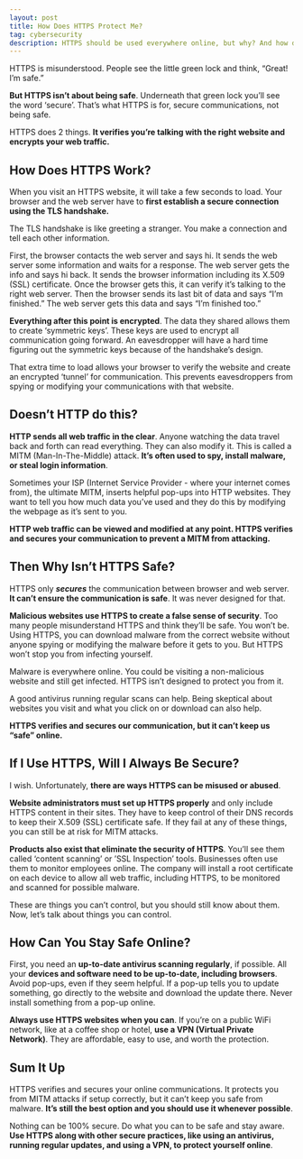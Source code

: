 ```yaml
---
layout: post
title: How Does HTTPS Protect Me?
tag: cybersecurity
description: HTTPS should be used everywhere online, but why? And how does it protect you? Are there ways it doesn't? Learn about how HTTPS works to secure your communications and why it can't protect you from malware.
---
```




HTTPS is misunderstood. People see the little green lock and think, “Great! I’m safe.”

**But HTTPS isn’t about being safe**. Underneath that green lock you’ll see the word ‘secure’. That’s what HTTPS is for, secure communications, not being safe.

<!--more-->

HTTPS does 2 things. **It verifies you’re talking with the right website and encrypts your web traffic.**

## How Does HTTPS Work?
When you visit an HTTPS website, it will take a few seconds to load. Your browser and the web server have to **first establish a secure connection using the TLS handshake.**

The TLS handshake is like greeting a stranger. You make a connection and tell each other information.

First, the browser contacts the web server and says hi. It sends the web server some information  and waits for a response. The web server gets the info and says hi back. It sends the browser information including its X.509 (SSL) certificate. Once the browser gets this, it can verify it’s talking to the right web server. Then the browser sends its last bit of data and says “I’m finished.” The web server gets this data and says “I’m finished too.”

**Everything after this point is encrypted**. The data they shared allows them to create ‘symmetric keys’. These keys are used to encrypt all communication going forward. An eavesdropper will have a hard time figuring out the symmetric keys because of the handshake’s design. 

That extra time to load allows your browser to verify the website and create an encrypted ‘tunnel’ for communication. This prevents eavesdroppers from spying or modifying your communications with that website.

## Doesn’t HTTP do this?
**HTTP sends all web traffic in the clear**. Anyone watching the data travel back and forth can read everything. They can also modify it. This is called a MITM (Man-In-The-Middle) attack. **It’s often used to spy, install malware, or steal login information**. 

Sometimes your ISP (Internet Service Provider - where your internet comes from), the ultimate MITM, inserts helpful pop-ups into HTTP websites. They want to tell you how much data you’ve used and they do this by modifying the webpage as it’s sent to you.

**HTTP web traffic can be viewed and modified at any point. HTTPS verifies and secures your communication to prevent a MITM from attacking.**

## Then Why Isn’t HTTPS Safe?
HTTPS only ***secures*** the communication between browser and web server. **It can’t ensure the communication is safe**. It was never designed for that.

**Malicious websites use HTTPS to create a false sense of security**. Too many people misunderstand HTTPS and think they’ll be safe. You won’t be. Using HTTPS, you can download malware from the correct website without anyone spying or modifying the malware before it gets to you. But HTTPS won’t stop you from infecting yourself.

Malware is everywhere online. You could be visiting a non-malicious website and still get infected. HTTPS isn’t designed to protect you from it. 

A good antivirus running regular scans can help. Being skeptical about websites you visit and what you click on or download can also help.

**HTTPS verifies and secures our communication, but it can’t keep us “safe” online.**

## If I Use HTTPS, Will I Always Be Secure?
I wish. Unfortunately, **there are ways HTTPS can be misused or abused**.

**Website administrators must set up HTTPS properly** and only include HTTPS content in their sites. They have to keep control of their DNS records to keep their X.509 (SSL) certificate safe. If they fail at any of these things, you can still be at risk for MITM attacks.

**Products also exist that eliminate the security of HTTPS**. You’ll see them called ‘content scanning’ or ’SSL Inspection’ tools. Businesses often use them to monitor employees online. The company will install a root certificate on each device to allow all web traffic, including HTTPS, to be monitored and scanned for possible malware. 

These are things you can’t control, but you should still know about them. Now, let’s talk about things you can control.

## How Can You Stay Safe Online?
First, you need an **up-to-date antivirus scanning regularly**, if possible. All your **devices and software need to be up-to-date, including browsers**. Avoid pop-ups, even if they seem helpful. If a pop-up tells you to update something, go directly to the website and download the update there. Never install something from a pop-up online.

**Always use HTTPS websites when you can**. If you’re on a public WiFi network, like at a coffee shop or hotel, **use a VPN (Virtual Private Network)**. They are affordable, easy to use, and worth the protection.

## Sum It Up
HTTPS verifies and secures your online communications. It protects you from MITM attacks if setup correctly, but it can’t keep you safe from malware. **It’s still the best option and you should use it whenever possible**.

Nothing can be 100% secure. Do what you can to be safe and stay aware. **Use HTTPS along with other secure practices, like using an antivirus, running regular updates, and using a VPN, to protect yourself online**.
